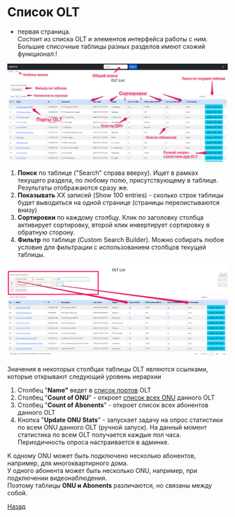# Список OLT  
- первая страница.  
Состоит из списка OLT и элементов интерфейса работы с ним. Большие списочные таблицы разных разделов имеют схожий функционал:!

![](img/Pasted%20image%2020240306024846.png)

1. **Поиск** по таблице ("Search" справа вверху). Ищет в рамках текущего раздела, по любому полю, присутствующему в таблице. Результаты отображаются сразу же.
2. **Показывать** ХХ записей (Show 100 entries) - сколько строк таблицы будет выводиться на одной странице (страницы перелистываются внизу)
3. **Сортировки** по каждому столбцу. Клик по заголовку столбца активирует сортировку, второй клик инвертирует сортировку в обратную сторону.
4. **Фильтр** по таблице (Custom Search Builder). Можно собирать любое условие для фильтрации с использованием столбцов текущей таблицы.

![](img/Pasted%20image%2020240306030137.png)

Значения в некоторых столбцах таблицы OLT являются ссылками, которые открывают следующий уровень иерархии

1. Столбец "**Name"** ведет в [список портов](3.%20Список%20портов.md) OLT
2. Столбец "**Count of ONU**" - откроет [список всех ONU](4.%20Списки%20ONU%20и%20Абонентов.md) данного OLT
3. Столбец "**Count of Abonents**" - откроет список всех абонентов данного OLT
4. Кнопка "**Update ONU Stats**" - запускает задачу на опрос статистики по всем ONU данного OLT (ручной запуск). На данный момент статистика по всем OLT получается каждые пол часа. Периодичность опроса настраивается в админке.

К одному ONU может быть подключено несколько абонентов, например, для многоквартирного дома.  
У одного абонента может быть несколько ONU, например, при подключении видеонаблюдения.  
Поэтому таблицы **ONU и Abonents** различаются, но связаны между собой.



[Назад](readme.md)

